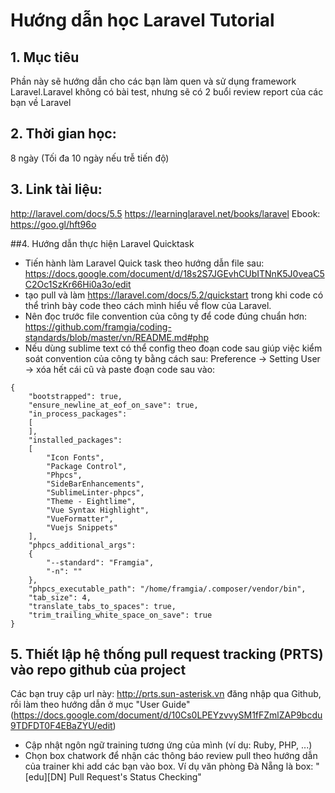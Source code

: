 # Hướng dẫn học Laravel Tutorial

## 1. Mục tiêu
Phần này sẽ hướng dẫn cho các bạn làm quen và sử dụng framework Laravel.Laravel không có bài test, nhưng sẽ có 2 buổi review report của các bạn về Laravel
## 2. Thời gian học:
8 ngày (Tối đa 10 ngày nếu trễ tiến độ)

## 3. Link tài liệu:
http://laravel.com/docs/5.5
https://learninglaravel.net/books/laravel
Ebook: https://goo.gl/hft96o

##4. Hướng dẫn thực hiện Laravel Quicktask
- Tiến hành làm Laravel Quick task theo hướng dẫn file sau: https://docs.google.com/document/d/18s2S7JGEvhCUbITNnK5J0veaC5C2Oc1SzKr66Hi0a3o/edit
- tạo pull và làm https://laravel.com/docs/5.2/quickstart trong khi code có thể trình bày code theo cách mình hiểu về flow của Laravel.
- Nên đọc trước file convention của công ty để code đúng chuẩn hơn: https://github.com/framgia/coding-standards/blob/master/vn/README.md#php
- Nếu  dùng sublime text có thể config theo đoạn code sau giúp việc kiểm soát convention của công ty bằng cách sau:
Preference -> Setting User -> xóa hết cái cũ và paste đoạn code sau vào:
```
{
	"bootstrapped": true,
	"ensure_newline_at_eof_on_save": true,
	"in_process_packages":
	[
	],
	"installed_packages":
	[
		"Icon Fonts",
		"Package Control",
		"Phpcs",
		"SideBarEnhancements",
		"SublimeLinter-phpcs",
		"Theme - Eightlime",
		"Vue Syntax Highlight",
		"VueFormatter",
		"Vuejs Snippets"
	],
	"phpcs_additional_args":
	{
		"--standard": "Framgia",
		"-n": ""
	},
	"phpcs_executable_path": "/home/framgia/.composer/vendor/bin",
	"tab_size": 4,
	"translate_tabs_to_spaces": true,
	"trim_trailing_white_space_on_save": true
}
```
## 5. Thiết lập hệ thống pull request tracking (PRTS) vào repo github của project
Các bạn truy cập url này: http://prts.sun-asterisk.vn đăng nhập qua Github, rồi làm theo hướng dẫn ở mục  "User Guide"(https://docs.google.com/document/d/10Cs0LPEYzvvySM1fFZmlZAP9bcdu9TDFDT0F4EBaZYU/edit)

- Cập nhật ngôn ngữ training tương ứng của mình (ví dụ: Ruby, PHP, ...)
- Chọn box chatwork để nhận các thông báo review pull theo hướng dẫn của trainer khi add các bạn vào box. 
Ví dụ văn phòng Đà Nẵng là box: "[edu][DN] Pull Request's Status Checking"
